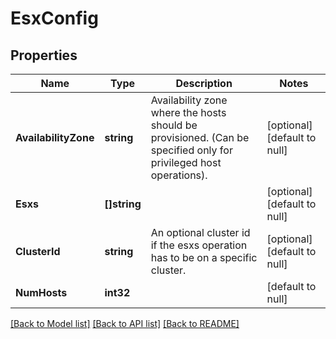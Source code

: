 # EsxConfig

## Properties
Name | Type | Description | Notes
------------ | ------------- | ------------- | -------------
**AvailabilityZone** | **string** | Availability zone where the hosts should be provisioned. (Can be specified only for privileged host operations). | [optional] [default to null]
**Esxs** | **[]string** |  | [optional] [default to null]
**ClusterId** | **string** | An optional cluster id if the esxs operation has to be on a specific cluster. | [optional] [default to null]
**NumHosts** | **int32** |  | [default to null]

[[Back to Model list]](../README.md#documentation-for-models) [[Back to API list]](../README.md#documentation-for-api-endpoints) [[Back to README]](../README.md)

